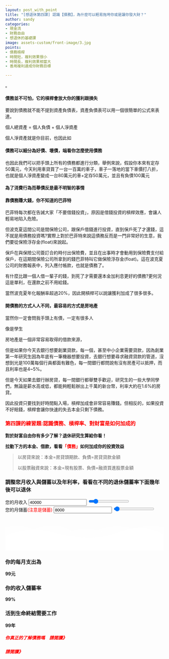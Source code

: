 ```yaml
---
layout: post_with_point
title: "[想退休第四課] 認識【債務】，為什麼可以輕易拖垮你或是讓你發大財？"
author: sandy
categories:
- 現金流
- 財務自由
- 想退休的基礎課
image: assets-custom/front-image/3.jpg
points:
- 債務槓桿
- 時間短，複利效果很小
- 時間長，複利效果相當大
- 善用複利達成你財務目標

---
```

。

#### 債務並不可怕，它的槓桿會放大你的獲利跟損失

要說到債務就不能不提到資產負債表，資產負債表可以用一個很簡單的公式來表達。

個人總資產 = 個人負債 + 個人淨資產

個人淨資產就是你目前，也因此如

#### 債務可以細分為好債、壞債，端看你怎麼使用債務

也因此我們可以把手頭上所有的債務都進行分類，舉例來說，假設你本來有定存50萬元，今天利用車貸買了一台一百萬的車子，車子一落地的當下車價打八折，也就是個人淨資產變成一台80萬元的車+定存50萬元，並且有負債100萬元

#### 為了消費行為而舉債反是最不明智的事情

#### 靠債務賺大錢，你不知道的巴菲特

巴菲特每次都在告誡大家「不要借錢投資」，原因是借錢投資的槓桿效應，會讓人輕易地陷入危險。

但波克夏這間公司是間保險公司，跟保戶借錢進行投資，直到保戶死了才還錢，這不就是用債務投資嗎?實際上對於巴菲特來說這債務反而是一門非常好的生意，我們要從保險浮存金(float)來說起。

保戶在與保險公司簽訂合約時付出保險費，並且在出事時才會動用到保險費支付給保戶，在這期間保險公司所拿到的錢巴菲特叫它做保險浮存金(float)。這在波克夏公司的財務報表中，列入應付帳款，也就是債務了。

有什麼比跟一個人借一輩子的錢，到死了才需要還本金加利息更好的債務?更何況這是單利，在還款之前不用給錢。

當然波克夏年化報酬率超過20%，因此開槓桿可以說讓獲利加成了很多很多。

#### 開債務的方式人人不同，最容易的方式是房地產

當然你一定會問我手頭上有債，一定有很多人

像是學生

房地產是一個非常容易取得的借款來源，

但是如果你今天去銀行想要創業貸款，每一個，甚至中小企業需要貸款，因為創業第一年研究生因為年底有一筆機器想要投資，去銀行想要尋求融資貸款的管道，沒想到光是100萬每個行員都面有難色，每一間銀行都問說有沒有房產可以抵押，而且利率也是4\~5%。

但是今天如果去銀行辦房貸，每一間銀行都舉雙手歡迎，研究生的一些大學同學們，無論是薪水高或低，都能夠輕鬆辦出上千萬的新台幣，利率大約在1.6%的房貸。

因此投資只要找到好時間點入場，槓桿加成會非常容易賺錢。但相反的，如果投資不好賠錢，槓桿會讓你快速的失去本金只剩下債務。

### <font color="red">第四課的練習題:認識債務、槓桿率、對財富是如何加成的</font>

**對於財富自由你有多少了解？退休研究生算給你看！**

**拉動下方的本金、借款，看看<font color="red">「債務」</font>如何加成你的投資效益**

> 以房貸來說：本金=房貸頭期款、負債=房貸貸款金額
>
> 以股票融資來說：本金=現有股票、負債=融資買進股票金額

<div class="card g-brd-teal rounded-0 mt-2">
<h3 class="card-header h5 text-white g-bg-teal g-brd-transparent rounded-0"> 調整您月收入與儲蓄以及年利率，看看在不同的退休儲蓄率下面幾年後可以退休 </h3>
<div class="row card-block">
<div class="col-sm-4">
<div class="form-group"> <label for="myinput">您的月收入</label> <input type="text" id="income" class="form-control currency" value="40000" min="0" max="300000" oninput="income_slider.value=income.value"> <input type="range" id="income_slider" class="form-control-range" value="40000" min="0" max="300000" oninput="income.value=income_slider.value"> <small></small> </div>
</div>
<div class="col-sm-4">
<div class="form-group"> <label for="myinput">您的月儲蓄<font color="red">(注意是儲蓄)</font></label> <input type="text" id="saving" class="form-control currency" value="8000" min="100" max="300000" oninput="saving_slider.value=saving.value"> <input type="range" id="saving_slider" class="form-control-range" value="8000" min="100" max="300000" oninput="saving.value=saving_slider.value"> <small></small> </div>
</div>
<!--div class="col-sm-4">
<div class="form-group"> <label for="myinput">年利率(%)</label> <input type="text" id="apy" class="form-control percent" value="8" min="0" max="100" oninput="apy_slider.value=apy.value"> <input type="range" id="apy_slider" class="form-control-range" value="8" min="0" max="100" oninput="apy.value=apy_slider.value"> <small></small> </div>
</div-->
</div>
<div class="row card-block">
<div class="col-md-8" id="chartHere"> <canvas id="myChart"></canvas> </div>
<div class="col-md-4">
<!-- Article -->
<div class="u-shadow-v21 u-shadow-v21--hover g-bg-white text-center g-overflow-hidden g-rounded-4 g-pos-rel g-z-index-2 g-cursor-pointer g-transition-0_3">
<div class="g-bg-primary g-pos-rel g-px-20 g-py-70"> <svg class="g-pos-abs g-bottom-0 g-left-0 g-right-0" version="1.1" preserveAspectRatio="none" xmlns="http://www.w3.org/2000/svg" xmlns:xlink="http://www.w3.org/1999/xlink" width="100%" height="70px" viewBox="0 0 300 70">
<path d="M30.913,43.944c0,0,42.911-34.464,87.51-14.191c77.31,35.14,113.304-1.952,146.638-4.729 c48.654-4.056,69.94,16.218,69.94,16.218v54.396H30.913V43.944z" opacity="0.6" fill="#ffffff"></path>
<path d="M-35.667,44.628c0,0,42.91-34.463,87.51-14.191c77.31,35.141,113.304-1.952,146.639-4.729 c48.653-4.055,69.939,16.218,69.939,16.218v54.396H-35.667V44.628z" opacity="0.6" fill="#ffffff"></path>
<path d="M43.415,98.342c0,0,48.283-68.927,109.133-68.927c65.886,0,97.983,67.914,97.983,67.914v3.716 H42.401L43.415,98.342z" opacity="0.7" fill="#ffffff"></path>
<path d="M-34.667,62.998c0,0,56-45.667,120.316-27.839C167.484,57.842,197,41.332,232.286,30.428 c53.07-16.399,104.047,36.903,104.047,36.903l1.333,36.667l-372-2.954L-34.667,62.998z" fill="#ffffff"></path>
</svg>
<h3 class="h6 text-uppercase g-color-white-opacity-0_8 g-letter-spacing-3 g-mb-20">你的每月支出為</h3>
<strong class="d-block g-color-white g-font-size-30 g-line-height-0_7 g-mb-20">
<span id="expense">99</span><span class="g-font-size-default">元</span>
</strong>
<h3 class="h6 text-uppercase g-color-white-opacity-0_8 g-letter-spacing-3 g-mb-20">你的收入儲蓄率</h3>
<strong class="d-block g-color-white g-font-size-50 g-line-height-0_7 g-mb-20">
<span id="saving_rate">99</span><span class="g-font-size-default">%</span>
</strong>
<h3 class="h6 text-uppercase g-color-white-opacity-0_8 g-letter-spacing-3 g-mb-20">活到生命終結需要工作</h3> <strong class="d-block g-color-white g-font-size-50 g-line-height-0_7 g-mb-20"> <span id="work_year_block"><span id="work_years">99</span><span class="g-font-size-default">年</span></span></strong>
</div>
</div> <!-- End Article -->
</div>
</div>
</div>

##### <font color="red">你真正的了解債務嗎　請閱讀》</font>

##### <font color="red">請閱讀》</font>

<script type="text/javascript">
$(document).ready(function() {

    $('[data-toggle="tooltip"]').tooltip();
    Calculate();
    
    $(".form-control-range").change(function() {
        Calculate();
    });
    $('.form-control').bind("change", function() {
        Calculate();
    });
    
    $('.currency').mask("#,##0", { reverse: true });
    $('.percent').mask("#,##0%", { reverse: true });

});

function Calculate() {

    var income = accounting.unformat($("#income").val());
    $("#saving").prop("max", income);
    $("#saving_slider").prop("max", income);
    var saving = accounting.unformat($("#saving").val());
    var expense = accounting.unformat($("#income").val()) - accounting.unformat($("#saving").val());
    $("#expense").text(accounting.formatMoney(expense, "$", 0));
    var saving_rate = (saving / income) * 100;
    $("#saving_rate").text(saving_rate.toFixed(1));
    total_year = 55; //60年x12個月 = 720個月

//    var apy = 1+(accounting.unformat($("#apy").val())/100);

    var retire_expense = expense * total_year * 12;
    var total_saving = 0;
    
    var labels_years = [];
    labels_years.length = 0;
    
    var result = [];
    result.length = 0;
    var retire_at_age = 99;
    
    for (i = 1; i <= total_year; i++) {
        labels_years.push((i+22)+" ");

//        total_saving = total_saving*apy;
total_saving += (saving * 12);
retire_expense -= (expense * 12);
if (total_saving >= retire_expense) {
result.push(retire_expense);
if ((i + 22) < retire_at_age)
retire_at_age = (i);
} else {
result.push(total_saving);
}
}

    var summary = 0;
    
    $("#work_years").html(retire_at_age);
    
    $("#chartHere").html('<canvas id="myChart"></canvas>');
    
    var ctx = document.getElementById('myChart').getContext('2d');
    
    window.myChart = new Chart(ctx, {
        type: 'bar',
        data: {
            labels: labels_years,
            datasets: [{
                label: "總財產",
                backgroundColor: "#f6a41c",
                data: result
            }]
        },
        options: {
            legend: { display: false },
            title: {
                display: true,
                text: '您的每年財產總額'
            },
            scales: {
                yAxes: [{
                    ticks: {
                        beginAtZero: true
                    }
                }]
            },
            annotation: {
                annotations: [{
                    type: 'line',
                    mode: 'vertical',
                    scaleID: 'x-axis-0',
                    value: '65 ',
                    borderColor: 'tomato',
                    borderWidth: 3,
                    label: {
                        content: "法定退休年齡",
                        enabled: true,
                        position: "top"
                    }
                }],
                drawTime: "afterDraw" // (default)
            },
            tooltips: {
                mode: 'index',
                intersect: true,
                callbacks: {
                    title: function (tooltipItem, data) {
                      return tooltipItem[0].label+"歲";
                    }
                }
            }    
        }
    });
    
    /*
    window.myChart.data.label = labels_months;
    window.myChart.data.datasets.data = result_with_apy;
    window.myChart.update();*/

}
</script>